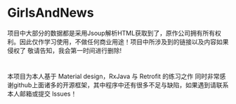 # GirlsAndNews
   项目中大部分的数据都是采用Jsoup解析HTML获取到了，原作公司拥有所有权利。因此仅作学习使用，不做任何商业用途！项目中所涉及到的链接以及内容如果侵权了 敬请告知，我会第一时间进行删除!
#
   本项目为本人基于 Material design，RxJava 与 Retrofit 的练习之作 同时非常感谢github上面诸多的开源框架，其中程序中还有很多不足与缺陷，如果遇到请联系本人邮箱或提交 lssues！
